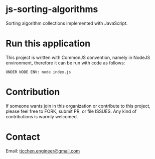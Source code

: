 # js-sorting-algorithms
Sorting algorithm collections implemented with JavaScript.

# Run this application
This project is written with CommonJS convention, namely in NodeJS environment, therefore it can be run with code as follows:
```
UNDER NODE ENV: node index.js
```

# Contribution
If someone wants join in this organization or contribute to this project, please feel free to FORK, submit PR, or file ISSUES. Any kind of contributions is warmly welcomed.

# Contact
Email: tjcchen.engineer@gmail.com
